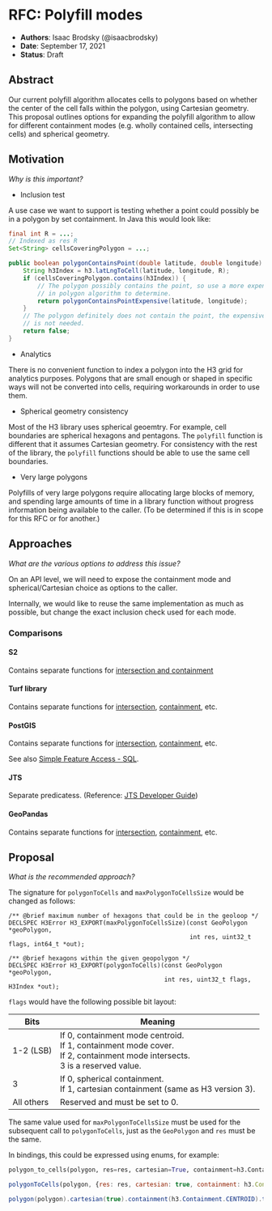 # RFC: Polyfill modes

* **Authors**: Isaac Brodsky (@isaacbrodsky)
* **Date**: September 17, 2021
* **Status**: Draft

## Abstract

Our current polyfill algorithm allocates cells to polygons based on whether the center of the cell falls within the polygon, using Cartesian geometry. This proposal outlines options for expanding the polyfill algorithm to allow for different containment modes (e.g. wholly contained cells, intersecting cells) and spherical geometry.

## Motivation

*Why is this important?*

* Inclusion test

A use case we want to support is testing whether a point could possibly be in a polygon by set containment. In Java this would look like:

```java
final int R = ...;
// Indexed as res R
Set<String> cellsCoveringPolygon = ...;

public boolean polygonContainsPoint(double latitude, double longitude) {
    String h3Index = h3.latLngToCell(latitude, longitude, R);
    if (cellsCoveringPolygon.contains(h3Index)) {
        // The polygon possibly contains the point, so use a more expensive point
        // in polygon algorithm to determine.
        return polygonContainsPointExpensive(latitude, longitude);
    }
    // The polygon definitely does not contain the point, the expensive check
    // is not needed.
    return false;
}
```

* Analytics

There is no convenient function to index a polygon into the H3 grid for analytics purposes. Polygons that are small enough or shaped in specific ways will not be converted into cells, requiring workarounds in order to use them.

* Spherical geometry consistency

Most of the H3 library uses spherical geoemtry. For example, cell boundaries are spherical hexagons
and pentagons. The `polyfill` function is different that it assumes Cartesian geometry. For
consistency with the rest of the library, the `polyfill` functions should be able to use the same
cell boundaries.

* Very large polygons

Polyfills of very large polygons require allocating large blocks of memory, and spending large
amounts of time in a library function without progress information being available to the caller.
(To be determined if this is in scope for this RFC or for another.)

## Approaches

*What are the various options to address this issue?*

On an API level, we will need to expose the containment mode and spherical/Cartesian choice as
options to the caller.

Internally, we would like to reuse the same implementation as much as possible, but change the
exact inclusion check used for each mode.

### Comparisons

#### S2

Contains separate functions for [intersection and containment](http://s2geometry.io/devguide/basic_types#s2polygon)

#### Turf library

Contains separate functions for [intersection](http://turfjs.org/docs/#booleanIntersects), [containment](http://turfjs.org/docs/#booleanContains), etc.

#### PostGIS

Contains separate functions for [intersection](https://postgis.net/docs/ST_Intersects.html), [containment](https://postgis.net/docs/ST_Contains.html), etc.

See also [Simple Feature Access - SQL](https://www.ogc.org/standards/sfs).

#### JTS

Separate predicatess. (Reference: [JTS Developer Guide](https://github.com/locationtech/jts/blob/master/doc/JTS%20Developer%20Guide.pdf))

#### GeoPandas

Contains separate functions for [intersection](https://geopandas.org/en/stable/docs/reference/api/geopandas.GeoSeries.intersection.html), [containment](https://geopandas.org/en/stable/docs/reference/api/geopandas.GeoSeries.contains.html), etc.

## Proposal

*What is the recommended approach?*

The signature for `polygonToCells` and `maxPolygonToCellsSize` would be changed as follows:

```
/** @brief maximum number of hexagons that could be in the geoloop */
DECLSPEC H3Error H3_EXPORT(maxPolygonToCellsSize)(const GeoPolygon *geoPolygon,
                                                  int res, uint32_t flags, int64_t *out);

/** @brief hexagons within the given geopolygon */
DECLSPEC H3Error H3_EXPORT(polygonToCells)(const GeoPolygon *geoPolygon,
                                           int res, uint32_t flags, H3Index *out);
```

`flags` would have the following possible bit layout:

|       Bits | Meaning
| ---------- | -------
| 1-2 (LSB)  | If 0, containment mode centroid.<br>If 1, containment mode cover.<br>If 2, containment mode intersects.<br>3 is a reserved value.
| 3          | If 0, spherical containment.<br>If 1, cartesian containment (same as H3 version 3).
| All others | Reserved and must be set to 0.

The same value used for `maxPolygonToCellsSize` must be used for the subsequent call to `polygonToCells`, just as the `GeoPolygon` and `res` must be the same.

In bindings, this could be expressed using enums, for example:

```python
polygon_to_cells(polygon, res=res, cartesian=True, containment=h3.Containment.CENTROID)
```

```js
polygonToCells(polygon, {res: res, cartesian: true, containment: h3.Containment.CENTROID})
```

```java
polygon(polygon).cartesian(true).containment(h3.Containment.CENTROID).toCells(res)
```
